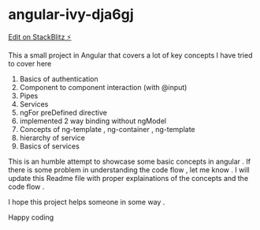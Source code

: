 # angular-ivy-dja6gj

[Edit on StackBlitz ⚡️](https://stackblitz.com/edit/angular-ivy-dja6gj)

This a small project in Angular that covers a lot of key concepts
I have tried to cover here

1. Basics of authentication
2. Component to component interaction (with @input)
3. Pipes
4. Services
5. ngFor preDefined directive
6. implemented 2 way binding without ngModel
7. Concepts of ng-template , ng-container , ng-template
8. hierarchy of service
9. Basics of services

This is an humble attempt to showcase some basic concepts in angular . If there is some problem in understanding the code flow , let me know . I will update this Readme file with proper explainations of the concepts and the code flow .

I hope this project helps someone in some way .

Happy coding

